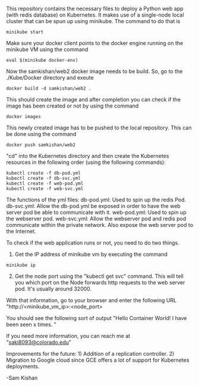 This repository contains the necessary files to deploy a Python web app (with redis database) on Kubernetes. It makes use of a single-node local cluster that can be spun up using minikube.
The command to do that is
```
minikube start
```
Make sure your docker client points to the docker engine running on the minikube VM using the command 
```
eval $(minikube docker-env) 
```
Now the samkishan/web2 docker image needs to be build. So, go to the ./Kube/Docker directory and exeute
``` 
docker build -d samkishan/web2 .
```
This should create the image and after completion you can check if the image has been created or not by using the command 
```
docker images
```

This newly created image has to be pushed to the local repository. This can be done using the command 
```
docker push samkishan/web2
``` 

"cd" into the Kubernetes directory and then create the Kubernetes resources in the following order (using the following commands):
```
kubectl create -f db-pod.yml
kubectl create -f db-svc.yml
kubectl create -f web-pod.yml
kubectl create -f web-svc.yml
```

The functions of the yml files:
db-pod.yml: Used to spin up the redis Pod.
db-svc.yml: Allow the db-pod.yml be exposed in order to have the web server pod be able to communicate with it.
web-pod.yml: Used to spin up the webserver pod.
web-svc.yml: Allow the webserver pod and redis pod communicate within the private network. Also expose the web server pod to the Internet.

To check if the web application runs or not, you need to do two things.
1) Get the IP address of minikube vm by executing the command 
```
minikube ip
```
2) Get the node port using the "kubectl get svc" command. This will tell you which port on the Node forwards http requests to the web server pod. It's usually around 32000.

With that information, go to your browser and enter the following URL "http://<minikube_vm_ip>:<node_port>

You should see the following sort of output "Hello Container World! I have been seen x times. "  

If you need more information, you can reach me at "saki8093@colorado.edu"


Improvements for the future:
	1) Addition of a replication controller.
	2) Migration to Google cloud since GCE offers a lot of support for Kubernetes deployments.


-Sam Kishan
